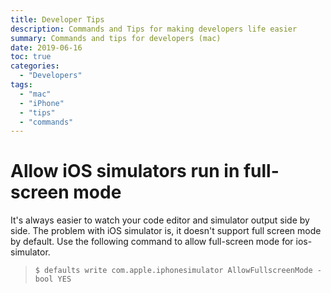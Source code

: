 ```yaml
---
title: Developer Tips
description: Commands and Tips for making developers life easier
summary: Commands and tips for developers (mac)
date: 2019-06-16
toc: true
categories:
  - "Developers"
tags:
  - "mac"
  - "iPhone"
  - "tips"
  - "commands"
---
```


# Allow iOS simulators run in full-screen mode
It's always easier to watch your code editor and simulator output side by side.
The problem with iOS simulator is, it doesn't support full screen mode by default.
Use the following command to allow full-screen mode for ios-simulator.

  > `$ defaults write com.apple.iphonesimulator AllowFullscreenMode -bool YES`

